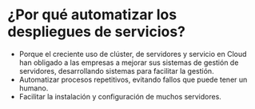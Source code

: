 # ¿Por qué automatizar los despliegues de servicios?

- Porque el creciente uso de clúster, de servidores y servicio en Cloud han obligado a las empresas a mejorar sus sistemas de gestión de servidores, desarrollando sistemas para facilitar la gestión.
- Automatizar procesos repetitivos, evitando fallos que puede tener un humano.
- Facilitar la instalación y configuración de muchos servidores.
